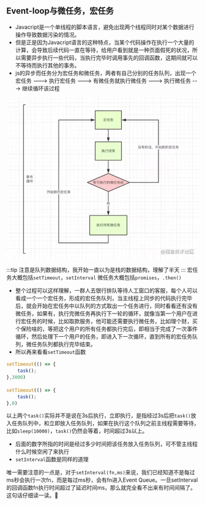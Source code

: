 ## Event-loop与微任务，宏任务
- Javacript是一个单线程的脚本语言，避免出现两个线程同时对某个数据进行操作导致数据污染的情况。
- 但是正是因为Javacript语言的这种特点，当某个代码操作在执行一个大量的计算，会导致后续代码一直在等待，给用户看到就是一种页面假死的状况，所以需要异步执行一些代码，当执行完毕时调用事先的回调函数，这期间就可以不等待而执行其他的事务。
- js的异步而任务分为宏任务和微任务，两者有自己分别的任务队列，出现一个宏任务 ---> 执行宏任务 ---> 有微任务就执行微任务 ---> 执行微任务 ---> 继续循环该过程

![An image](../../public/event-loop/0.png)

:::tip
注意是队列数据结构，我开始一直以为是栈的数据结构，理解了半天
:::
宏任务大概包括`setTimeout`，`setInterval`
微任务大概包括`promises`，`.then()`

- 整个过程可以这样理解，一群人去银行排队等待人工窗口的客服，每个人可以看成一个一个宏任务，形成的宏任务队列，当主线程上同步的代码执行完毕后，就会开始在宏任务中以队列的方式取出一个任务进行，同时看看还有没有微任务，如果有，执行完微任务再执行下一轮的循环，就像当第一个用户在进行宏任务的时候，比如取款服务，他可能还需要执行微任务，比如理个财，买个保险啥的，等把这个用户的所有任务都执行完后，即相当于完成了一次事件循环，然后处理下一个用户的任务，即进入下一次循环，直到所有的宏任务队列，微任务队列都执行完毕结束。
- 所以再来看看`setTimeout`函数
```js
setTimeout(() => {
    task();
},3000)

setTimeout(() => {
    task();
},0)
```
以上两个`task()`实际并不是说在3s后执行，立即执行，是指经过3s后把`task()`放入任务队列中，和立即放入任务队列，如果在执行这个队列之前主线程需要等待，比如`sleep(10000)`，`task()`仍然会等着，时间超过3s以上。
- 后面的数字所指的时间是经过多少时间把该任务放入任务队列，可不管主线程什么时候空闲了来执行
- `setInterval`函数是同样的道理

唯一需要注意的一点是，对于`setInterval(fn,ms)`来说，我们已经知道不是每过ms秒会执行一次fn，而是每过ms秒，会有fn进入Event Queue。一旦setInterval的回调函数fn执行时间超过了延迟时间ms，那么就完全看不出来有时间间隔了。这句话仔细读一读。:100: